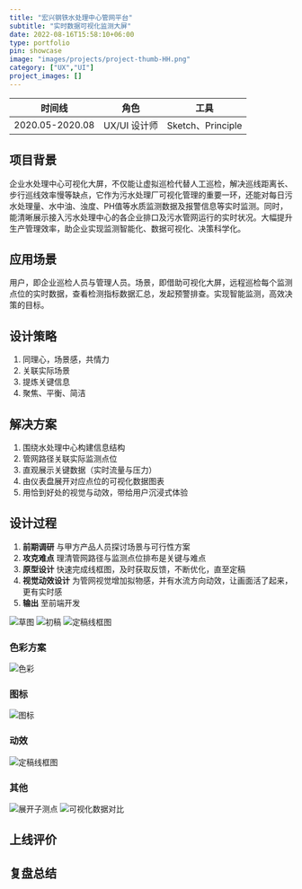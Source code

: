 ```yaml
---
title: "宏兴钢铁水处理中心管网平台"
subtitle: "实时数据可视化监测大屏"
date: 2022-08-16T15:58:10+06:00
type: portfolio
pin: showcase
image: "images/projects/project-thumb-HH.png"
category: ["UX","UI"]
project_images: []
---
```

时间线 | 角色 | 工具
-- | -- | --
2020.05-2020.08 | UX/UI 设计师 | Sketch、Principle

## 项目背景
企业水处理中心可视化大屏，不仅能让虚拟巡检代替人工巡检，解决巡线距离长、步行巡线效率慢等缺点，它作为污水处理厂可视化管理的重要一环，还能对每日污水处理量、水中油、浊度、PH值等水质监测数据及报警信息等实时监测。同时，能清晰展示接入污水处理中心的各企业排口及污水管网运行的实时状况。大幅提升生产管理效率，助企业实现监测智能化、数据可视化、决策科学化。

## 应用场景
用户，即企业巡检人员与管理人员。场景，即借助可视化大屏，远程巡检每个监测点位的实时数据，查看检测指标数据汇总，发起预警排查。实现智能监测，高效决策的目标。

## 设计策略
1. 同理心，场景感，共情力
2. 关联实际场景
3. 提炼关键信息
4. 聚焦、平衡、简洁

## 解决方案
1. 围绕水处理中心构建信息结构
2. 管网路径关联实际监测点位
3. 直观展示关键数据（实时流量与压力）
4. 由仪表盘展开对应点位的可视化数据图表
5. 用恰到好处的视觉与动效，带给用户沉浸式体验

## 设计过程

1. **前期调研**
与甲方产品人员探讨场景与可行性方案
2. **攻克难点**
理清管网路径与监测点位排布是关键与难点
3. **原型设计**
快速完成线框图，及时获取反馈，不断优化，直至定稿
4. **视觉动效设计**
为管网视觉增加拟物感，并有水流方向动效，让画面活了起来，更有实时感
5. **输出** 至前端开发

![草图](/images/projects/HH/HH_draft.png)
![初稿](/images/projects/HH/HH_1080p.png)
![定稿线框图](/images/projects/HH/HH_HD_home_wireframe.png)

### 色彩方案
![色彩](/images/projects/HH/HH_HD_colors.png)

<!-- ### 删格布局 -->

### 图标
![图标](/images/projects/HH/HH_HD_icons.png)

### 动效
![定稿线框图](/images/projects/HH/HH_HD_home_flow.gif)

### 其他
![展开子测点](/images/projects/HH/HH_HD_home_sub.png)
![可视化数据对比](/images/projects/HH/HH_HD_chart_compare.png)

## 上线评价

## 复盘总结


